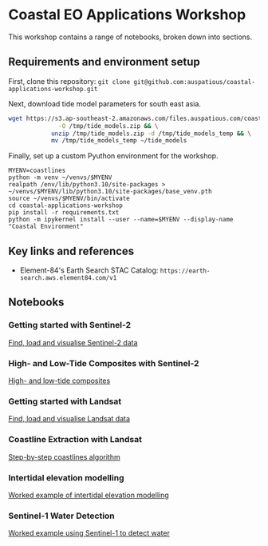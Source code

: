 # Coastal EO Applications Workshop

This workshop contains a range of notebooks, broken down into sections.

## Requirements and environment setup

First, clone this repository: `git clone git@github.com:auspatious/coastal-applications-workshop.git`

Next, download tide model parameters for south east asia.

```bash
wget https://s3.ap-southeast-2.amazonaws.com/files.auspatious.com/coastlines/data/tide_models_vn_ph_2022.zip \
              -O /tmp/tide_models.zip && \
            unzip /tmp/tide_models.zip -d /tmp/tide_models_temp && \
            mv /tmp/tide_models_temp ~/tide_models
```

Finally, set up a custom Pyuthon environment  for the workshop.

```
MYENV=coastlines 
python -m venv ~/venvs/$MYENV
realpath /env/lib/python3.10/site-packages > ~/venvs/$MYENV/lib/python3.10/site-packages/base_venv.pth
source ~/venvs/$MYENV/bin/activate
cd coastal-applications-workshop
pip install -r requirements.txt
python -m ipykernel install --user --name=$MYENV --display-name "Coastal Environment"
```

## Key links and references

* Element-84's Earth Search STAC Catalog: `https://earth-search.aws.element84.com/v1`

## Notebooks

### Getting started with Sentinel-2

[Find, load and visualise Sentinel-2 data](notebooks/Sentinel-2_GettingStarted.ipynb)

### High- and Low-Tide Composites with Sentinel-2

[High- and low-tide composites](notebooks/Sentinel-2_HighLowComposites.ipynb)

### Getting started with Landsat

[Find, load and visualise Landsat data](notebooks/Landsat_GettingStarted.ipynb)

### Coastline Extraction with Landsat 

[Step-by-step coastlines algorithm](notebooks/Landsat_CoastalChange.ipynb)

### Intertidal elevation modelling

[Worked example of intertidal elevation modelling](notebooks/examples/Intertidal_elevation_stac.ipynb)

### Sentinel-1 Water Detection

[Worked example using Sentinel-1 to detect water](notebooks/examples/Radar_water_detection.ipynb)
